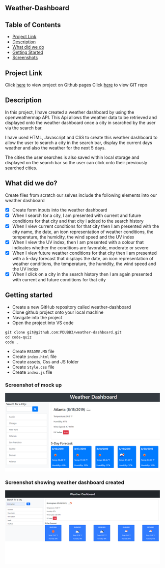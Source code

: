 ## Weather-Dashboard

<h2> Table of Contents </h2>

- [Project Link](#project-link)
- [Description](#description)
- [What did we do](#what-did-we-do)
- [Getting Started](#getting-started)
- [Screenshots](#screenshots)

## Project Link

Click [here](https://github.com/PDUBB3/weather-dashboard.git) to view project on Github pages
Click [here](https://pdubb3.github.io/weather-dashboard/) to view GIT repo

## Description

In this project, I have created a weather dashboard by using the openweathermap API. This Api allows the weather data to be retrieved and displayed onto the weather dashboard once a city in searched by the user via the search bar.

I have used HTML, Javascript and CSS to create this weather dashboard to allow the user to search a city in the search bar, display the current days weather and also the weather for the next 5 days.

The cities the user searches is also saved within local storage and displayed on the search bar so the user can click onto their previously searched cities.

## What did we do?

Create files from scratch our selves
include the following elements into our weather dashboard

- [x] Create form inputs into the weather dashboard
- [x] When I search for a city, I am presented with current and future conditions for that city and that city i added to the search history
- [x] When I view current conditions for that city then I am presented with the city name, the date, an icon representation of weather conditions, the temperature, the humidity, the wind speed and the UV index
- [x] When I view the UV index, then I am presented with a colour that indicates whether the conditions are favorable, moderate or severe
- [x] When I view future weather conditions for that city then I am presented with a 5-day forecast that displays the date, an icon representation of weather conditions, the temperature, the humidity, the wind speed and the UV index
- [x] When I click on a city in the search history then I am again presented with current and future conditions for that city

## Getting started

- Create a new GitHub repository called weather-dashboard
- Clone github project onto your local machine
- Navigate into the project
- Open the project into VS code

```
git clone git@github.com:PDUBB3/weather-dashboard.git
cd code-quiz
code .
```

- Create `README.MD` file
- Create `index.html` file
- Create assets, Css and JS folder
- Create `Style.css` file
- Create `index.js` file

### Screenshot of mock up

![The weather app includes a search option, a list of cities, and a five-day forecast and current weather conditions for Atlanta.](./assets/img/06-server-side-apis-homework-demo.png)

### Screenshot showing weather dashboard created

![The weather app dashboard I have created](./assets/img/weatherapp.png)
